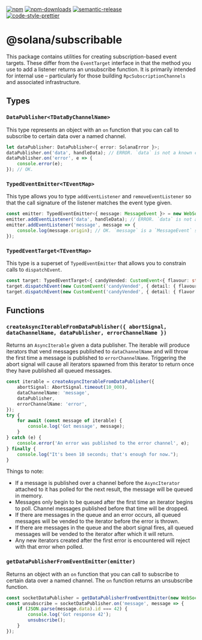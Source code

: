 [![npm][npm-image]][npm-url]
[![npm-downloads][npm-downloads-image]][npm-url]
[![semantic-release][semantic-release-image]][semantic-release-url]
<br />
[![code-style-prettier][code-style-prettier-image]][code-style-prettier-url]

[code-style-prettier-image]: https://img.shields.io/badge/code_style-prettier-ff69b4.svg?style=flat-square
[code-style-prettier-url]: https://github.com/prettier/prettier
[npm-downloads-image]: https://img.shields.io/npm/dm/@solana/subscribable/rc.svg?style=flat
[npm-image]: https://img.shields.io/npm/v/@solana/subscribable/rc.svg?style=flat
[npm-url]: https://www.npmjs.com/package/@solana/subscribable/v/rc
[semantic-release-image]: https://img.shields.io/badge/%20%20%F0%9F%93%A6%F0%9F%9A%80-semantic--release-e10079.svg
[semantic-release-url]: https://github.com/semantic-release/semantic-release

# @solana/subscribable

This package contains utilities for creating subscription-based event targets. These differ from the `EventTarget` interface in that the method you use to add a listener returns an unsubscribe function. It is primarily intended for internal use &ndash; particularly for those building `RpcSubscriptionChannels` and associated infrastructure.

## Types

### `DataPublisher<TDataByChannelName>`

This type represents an object with an `on` function that you can call to subscribe to certain data over a named channel.

```ts
let dataPublisher: DataPublisher<{ error: SolanaError }>;
dataPublisher.on('data', handleData); // ERROR. `data` is not a known channel name.
dataPublisher.on('error', e => {
    console.error(e);
}); // OK.
```

### `TypedEventEmitter<TEventMap>`

This type allows you to type `addEventListener` and `removeEventListener` so that the call signature of the listener matches the event type given.

```ts
const emitter: TypedEventEmitter<{ message: MessageEvent }> = new WebSocket('wss://api.devnet.solana.com');
emitter.addEventListener('data', handleData); // ERROR. `data` is not a known event type.
emitter.addEventListener('message', message => {
    console.log(message.origin); // OK. `message` is a `MessageEvent` so it has an `origin` property.
});
```

### `TypedEventTarget<TEventMap>`

This type is a superset of `TypedEventEmitter` that allows you to constrain calls to `dispatchEvent`.

```ts
const target: TypedEventTarget<{ candyVended: CustomEvent<{ flavour: string }> }> = new EventTarget();
target.dispatchEvent(new CustomEvent('candyVended', { detail: { flavour: 'raspberry' } })); // OK.
target.dispatchEvent(new CustomEvent('candyVended', { detail: { flavor: 'raspberry' } })); // ERROR. Misspelling in detail.
```

## Functions

### `createAsyncIterableFromDataPublisher({ abortSignal, dataChannelName, dataPublisher, errorChannelName })`

Returns an `AsyncIterable` given a data publisher. The iterable will produce iterators that vend messages published to `dataChannelName` and will throw the first time a message is published to `errorChannelName`. Triggering the abort signal will cause all iterators spawned from this iterator to return once they have published all queued messages.

```ts
const iterable = createAsyncIterableFromDataPublisher({
    abortSignal: AbortSignal.timeout(10_000),
    dataChannelName: 'message',
    dataPublisher,
    errorChannelName: 'error',
});
try {
    for await (const message of iterable) {
        console.log('Got message', message);
    }
} catch (e) {
    console.error('An error was published to the error channel', e);
} finally {
    console.log("It's been 10 seconds; that's enough for now.");
}
```

Things to note:

-   If a message is published over a channel before the `AsyncIterator` attached to it has polled for the next result, the message will be queued in memory.
-   Messages only begin to be queued after the first time an iterator begins to poll. Channel messages published before that time will be dropped.
-   If there are messages in the queue and an error occurs, all queued messages will be vended to the iterator before the error is thrown.
-   If there are messages in the queue and the abort signal fires, all queued messages will be vended to the iterator after which it will return.
-   Any new iterators created after the first error is encountered will reject with that error when polled.

### `getDataPublisherFromEventEmitter(emitter)`

Returns an object with an `on` function that you can call to subscribe to certain data over a named channel. The `on` function returns an unsubscribe function.

```ts
const socketDataPublisher = getDataPublisherFromEventEmitter(new WebSocket('wss://api.devnet.solana.com'));
const unsubscribe = socketDataPublisher.on('message', message => {
    if (JSON.parse(message.data).id === 42) {
        console.log('Got response 42');
        unsubscribe();
    }
});
```

